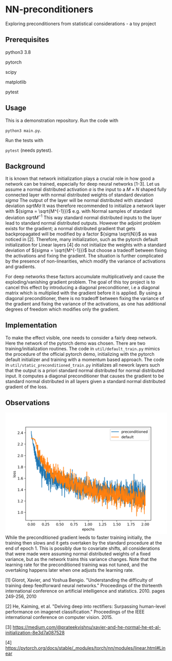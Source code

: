 # NN-preconditioners

Exploring preconditioners from statistical considerations - a toy project

## Prerequisites

python3 3.8

pytorch

scipy

matplotlib

pytest

## Usage

This is a demonstration repository. Run the code with

`python3 main.py`.

Run the tests with

`pytest` (needs pytest).

## Background

It is known that network initialization plays a crucial role in how good a network can be trained, especially for deep neural networks [1-3].
Let us assume a normal distributed activation ${a}$ is the input to a ${M \times N}$ shaped fully connected layer with normal distributed weights of standard deviation ${sigma}$
The output of the layer will be normal distributed with standard deviation ${sqrt{M}\sigma}$
It was therefore recommended to initialize a network layer with ${sigma = \sqrt{M^{-1}}}$ e.g. with Normal samples of standard deviation ${sqrt{M^{-1}}}$
This way standard normal distributed inputs to the layer lead to standard normal distributed outputs.
However the adjoint problem exists for the gradient; a normal distributed gradient that gets backpropagated will be modified by a factor ${sigma \sqrt{N}}$ as was noticed in [2].
Therefore, many initialization, such as the pytorch default initialization for Linear layers [4] do not initialize the weights with a standard deviation of ${sigma = \sqrt{M^{-1}}}$ but choose a tradeoff between fixing the activations and fixing the gradient. 
The situation is further complicated by the presence of non-linearities, which modify the variance of activations and gradients.

For deep networks these factors accumulate multiplicatively and cause the exploding/vanishing gradient problem.
The goal of this toy project is to cancel this effect by introducing a diagonal preconditioner, i.e a diagonal matrix which is multiplied with the gradient before it is applied.
By using a diagonal preconditioner, there is no tradeoff between fixing the variance of the gradient and fixing the variance of the activations, as one has additional degrees of freedom which modifies only the gradient.

## Implementation

To make the effect visible, one needs to consider a fairly deep network. 
Here the network of the pytorch demo was chosen.
There are two training/initialization routines.
The code in `util/default_train.py` mimics the procedure of the official pytorch demo, initializing with the pytorch default initializer and training with a momentum based approach.
The code in `util/static_preconditioned_train.py` initializes all nework layers such that the output is a priori standard normal distributed for normal distributed input.
It computes a diagonal preconditioner that causes the gradient to be standard normal distributed in all layers given a standard normal distributed gradient of the loss.

## Observations

![Loss](loss.png)
While the preconditioned gradient leeds to faster training initially, the training then slows and it gets overtaken by the standard procedure at the end of epoch 1.
This is possibly due to covariate shifts, all considerations that were made were assuming normal distributed weights of a fixed variance, but as the network trains this variance changes.
Note that the learning rate for the preconditioned training was not tuned, and the overtaking happens later when one adjusts the learning rate.


[1] Glorot, Xavier, and Yoshua Bengio. "Understanding the difficulty of training deep feedforward neural networks." Proceedings of the thirteenth international conference on artificial intelligence and statistics. 2010.
  pages 249-256, 2010

[2] He, Kaiming, et al. "Delving deep into rectifiers: Surpassing human-level performance on imagenet classification." Proceedings of the IEEE international conference on computer vision. 2015.

[3] https://medium.com/@prateekvishnu/xavier-and-he-normal-he-et-al-initialization-8e3d7a087528

[4] https://pytorch.org/docs/stable/_modules/torch/nn/modules/linear.html#Linear
